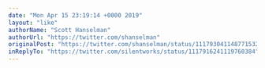 ```yaml
---
date: "Mon Apr 15 23:19:14 +0000 2019"
layout: "like"
authorName: "Scott Hanselman"
authorUrl: "https://twitter.com/shanselman"
originalPost: "https://twitter.com/shanselman/status/1117930411487715328"
inReplyTo: "https://twitter.com/silentworks/status/1117916241119760384"
---
```

